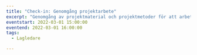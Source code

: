 ```yaml
---
title: "Check-in: Genomgång projektarbete"
excerpt: "Genomgång av projektmaterial och projektmetoder för att arbeta med projektdelen och det material som Hjernekraft har tilldelat lagledarna."
eventstart: 2022-03-01 15:00:00
eventend: 2022-03-01 16:00:00
tags:
  - Lagledare

---
```



